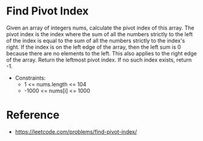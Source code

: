 # Find Pivot Index
Given an array of integers nums, calculate the pivot index of this array.
The pivot index is the index where the sum of all the numbers strictly to the left of the index is equal to the sum of all the numbers strictly to the index's right.
If the index is on the left edge of the array, then the left sum is 0 because there are no elements to the left. This also applies to the right edge of the array.
Return the leftmost pivot index. If no such index exists, return -1.

- Constraints:
    -   1 <= nums.length <= 104
    -   -1000 <= nums[i] <= 1000

# Reference
- https://leetcode.com/problems/find-pivot-index/

